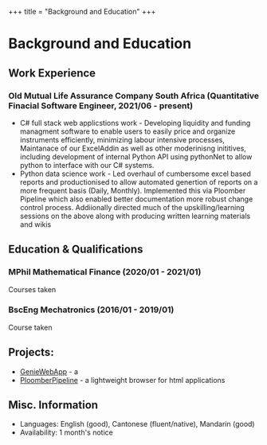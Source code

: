 +++
title = "Background and Education"
+++
# Background and Education 


## Work Experience

### Old Mutual Life Assurance Company South Africa (Quantitative Finacial Software Engineer, 2021/06 - present) 
* C# full stack web applicstions work - Developing liquidity and funding managment software to enable users to easily price and organize instruments efficiently, minimizing labour intensive processes, Maintanace of our ExcelAddin as well as other moderinisng inititives, including development of internal Python API using pythonNet to allow python to interface with our C# systems.
* Python data science work - Led overhaul of cumbersome excel based reports and productionised to allow  automated genertion of reports on a more frequent basis (Daily, Monthly). Implemented this via Ploomber Pipeline which also enabled better documentation more robust change control process. Addiionally directed much of the upskilling/learning sessions on the above along with producing written learning materials and wikis

## Education & Qualifications

### MPhil Mathematical Finance (2020/01 - 2021/01)
Courses taken 

### BscEng Mechatronics (2016/01 - 2019/01)
Course taken

## Projects: 
* [GenieWebApp](https://github.com/casualwriter/powerpage) - a 
* [PloomberPipeline](https://github.com/casualwriter/powerpage) - a lightweight browser for html applications


## Misc. Information
* Languages: English (good), Cantonese (fluent/native), Mandarin (good)
* Availability: 1 month's notice